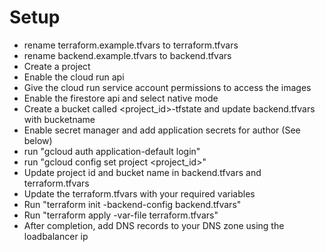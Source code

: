 # Setup
- rename terraform.example.tfvars to terraform.tfvars
- rename backend.example.tfvars to backend.tfvars
- Create a project
- Enable the cloud run api
- Give the cloud run service account permissions to access the images
- Enable the firestore api and select native mode
- Create a bucket called <project_id>-tfstate and update backend.tfvars with bucketname
- Enable secret manager and add application secrets for author (See below)
- run "gcloud auth application-default login"
- run "gcloud config set project <project_id>"
- Update project id and bucket name in backend.tfvars and terraform.tfvars
- Update the terraform.tfvars with your required variables
- Run "terraform init -backend-config backend.tfvars"
- Run "terraform apply -var-file terraform.tfvars"
- After completion, add DNS records to your DNS zone using the loadbalancer ip